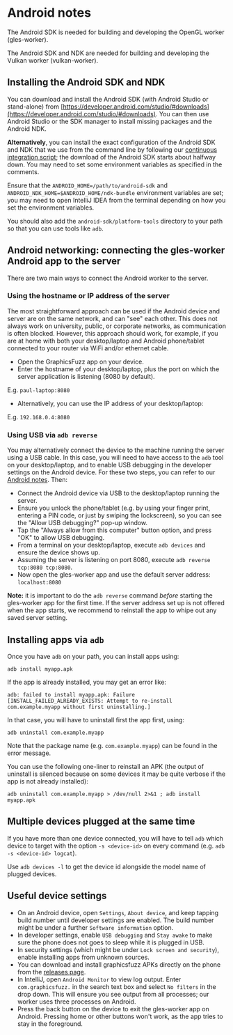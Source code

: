 # Android notes

The Android SDK is needed for building and developing the OpenGL worker
(gles-worker).

The Android SDK and NDK are needed for building and developing the Vulkan worker
(vulkan-worker).

## Installing the Android SDK and NDK

You can download and install the Android SDK
(with Android Studio or stand-alone)
from [https://developer.android.com/studio/#downloads](https://developer.android.com/studio/#downloads).
You can then use Android Studio or the SDK manager
to install missing packages and the Android NDK.

**Alternatively**, you can install the exact configuration
of the Android SDK and NDK that we use from the command line
by following our
[continuous integration script](../build/travis/1-install-deps-travis.sh);
the download of the Android SDK starts about halfway down.
You may need to set some environment variables as specified in the comments.

Ensure that the `ANDROID_HOME=/path/to/android-sdk` and `ANDROID_NDK_HOME=$ANDROID_HOME/ndk-bundle` environment variables are set;
you may need to open IntelliJ IDEA from the terminal depending on how
you set the environment variables.

You should also add the `android-sdk/platform-tools` directory
to your path so that you can use tools like `adb`.

## Android networking: connecting the gles-worker Android app to the server

There are two main ways to connect the Android worker to the server.

### Using the hostname or IP address of the server

The most straightforward approach can be used if the Android device and server
are on the same network, and can "see" each other. This does not always work on
university, public, or corporate networks, as communication is often blocked.
However, this approach should work, for example, if you are at home with both
your desktop/laptop and Android phone/tablet connected to your router via WiFi
and/or ethernet cable.

* Open the GraphicsFuzz app on your device.
* Enter the hostname of your desktop/laptop, plus the port on which
the server application is listening (8080 by default).

E.g. `paul-laptop:8080`

* Alternatively, you can use the IP address of your desktop/laptop:

E.g. `192.168.0.4:8080`

### Using USB via `adb reverse`

You may alternatively connect the device to the machine running the server using
a USB cable. In this case, you will need to have access to the `adb` tool on
your desktop/laptop, and to enable USB debugging in the developer settings on
the Android device. For these two steps, you can refer to our [Android
notes](android-notes.md). Then:

* Connect the Android device via USB to the desktop/laptop running the server.
* Ensure you unlock the phone/tablet (e.g. by using your finger print, entering
  a PIN code, or just by swiping the lockscreen), so you can see the "Allow USB
  debugging?" pop-up window.
* Tap the "Always allow from this computer" button option, and press "OK" to
  allow USB debugging.
* From a terminal on your desktop/laptop, execute `adb devices` and ensure the
  device shows up.
* Assuming the server is listening on port 8080, execute `adb reverse tcp:8080
  tcp:8080`.
* Now open the gles-worker app and use the default server address:
  `localhost:8080`

**Note:** it is important to do the `adb reverse` command *before* starting the
gles-worker app for the first time. If the server address set up is not offered
when the app starts, we recommend to reinstall the app to whipe out any saved
server setting.

## Installing apps via `adb`

Once you have `adb` on your path,
you can install apps using:

`adb install myapp.apk`

If the app is already installed, you may get an error like:

`adb: failed to install myapp.apk: Failure [INSTALL_FAILED_ALREADY_EXISTS: Attempt to re-install com.example.myapp without first uninstalling.]`

In that case, you will have to uninstall first the app first, using:

`adb uninstall com.example.myapp`

Note that the package name (e.g. `com.example.myapp`) can be found in the error
message.

You can use the following one-liner to reinstall an APK (the output of uninstall
is silenced because on some devices it may be quite verbose if the app is not
already installed):

`adb uninstall com.example.myapp > /dev/null 2>&1 ; adb install myapp.apk`

## Multiple devices plugged at the same time

If you have more than one device connected, you will have to tell `adb` which
device to target with the option `-s <device-id>` on every command (e.g. `adb -s
<device-id> logcat`).

Use `adb devices -l` to get the device id alongside the model name of plugged
devices.

## Useful device settings

* On an Android device, open `Settings`, `About device`, and keep tapping build
  number until developer settings are enabled.  The build number might be under
  a further `Software information` option.
* In developer settings, enable `USB debugging` and `Stay awake` to make sure
  the phone does not goes to sleep while it is plugged in USB.
* In security settings (which might be under `Lock screen and security`), enable
  installing apps from unknown sources.
* You can download and install graphicsfuzz APKs directly on the phone from the
  [releases page](glsl-fuzz-releases.md).
* In IntelliJ, open `Android Monitor` to view log output.  Enter
  `com.graphicsfuzz.` in the search text box and select `No filters` in the drop
  down.  This will ensure you see output from all processes; our worker uses
  three processes on Android.
* Press the back button on the device to exit the gles-worker app on
  Android. Pressing home or other buttons won't work, as the app tries to stay
  in the foreground.
